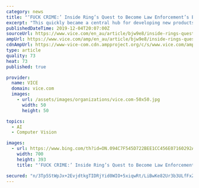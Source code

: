 ```yaml
---
category: news
title: "‘FUCK CRIME:’ Inside Ring’s Quest to Become Law Enforcement’s Best Friend"
excerpt: "This quickly became a central hub for developing new products and services. If successful, features like object or facial recognition could make Ring more user friendly. A user probably doesn’t care about their kids coming home from school, for instance, but they probably do care about a stranger coming to the door. That’s why Siminoff has ..."
publishedDateTime: 2019-12-04T20:07:00Z
sourceUrl: https://www.vice.com/en_au/article/bjw9e8/inside-rings-quest-to-become-law-enforcements-best-friend
ampUrl: https://www.vice.com/amp/en_au/article/bjw9e8/inside-rings-quest-to-become-law-enforcements-best-friend
cdnAmpUrl: https://www-vice-com.cdn.ampproject.org/c/s/www.vice.com/amp/en_au/article/bjw9e8/inside-rings-quest-to-become-law-enforcements-best-friend
type: article
quality: 73
heat: 73
published: true

provider:
  name: VICE
  domain: vice.com
  images:
    - url: /assets/images/organizations/vice.com-50x50.jpg
      width: 50
      height: 50

topics:
  - AI
  - Computer Vision

images:
  - url: https://www.bing.com/th?id=ON.094C7F545D722BEE1CC456E07160292A
    width: 700
    height: 393
    title: "‘FUCK CRIME:’ Inside Ring’s Quest to Become Law Enforcement’s Best Friend"

secured: "n/3Tp5StWpJx+2EvjdtkgTIDRjYid0WIO+5xiqwRt/LiBwKe82Ur3b3ULfFxZIP4GRgE43iLR/gIztMHl1Dhp5X02tgBRlMWr2lYwsJK882jPmWpd0jt9+eurgH7MfJ7JsPAzNkHvKpKoBMCdKTO333ldlLCtUxBcbtf69pP+xYrDS7CyQ0YT0RjFCEMZmymsu8AN9N5hR9YYboSMCY0EUobmZgVQQlh9L3Oj0URFksYQkZvlSKIRtFo9wWLTC+q713XJbq3AAmav3XzZ20JHA==;9DKRP86Zjmy3i6y6+0RxQA=="
---
```


